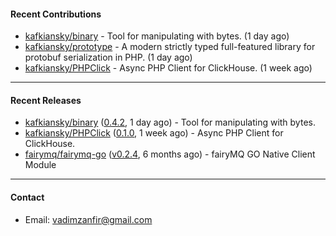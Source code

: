 #### Recent Contributions

- [kafkiansky/binary](https://github.com/kafkiansky/binary) - Tool for manipulating with bytes. (1 day ago)
- [kafkiansky/prototype](https://github.com/kafkiansky/prototype) - A modern strictly typed full-featured library for protobuf serialization in PHP. (1 day ago)
- [kafkiansky/PHPClick](https://github.com/kafkiansky/PHPClick) - Async PHP Client for ClickHouse. (1 week ago)

---

#### Recent Releases

- [kafkiansky/binary](https://github.com/kafkiansky/binary) ([0.4.2](https://github.com/kafkiansky/binary/releases/tag/0.4.2), 1 day ago) - Tool for manipulating with bytes.
- [kafkiansky/PHPClick](https://github.com/kafkiansky/PHPClick) ([0.1.0](https://github.com/kafkiansky/PHPClick/releases/tag/0.1.0), 1 week ago) - Async PHP Client for ClickHouse.
- [fairymq/fairymq-go](https://github.com/fairymq/fairymq-go) ([v0.2.4](https://github.com/fairymq/fairymq-go/releases/tag/v0.2.4), 6 months ago) - fairyMQ GO Native Client Module

---

#### Contact

- Email: [vadimzanfir@gmail.com](mailto://vadimzanfir@gmail.com)
